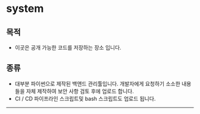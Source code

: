 # system

## 목적
* 이곳은 공개 가능한 코드를 저장하는 장소 입니다.

## 종류
* 대부분 파이썬으로 제작된 백앤드 관리툴입니다. 개발자에게 요청하기 소소한 내용들을 자체 제작하여 보안 사항 검토 후에 업로드 합니다.
* CI / CD 파이프라인 스크립트및 bash 스크립트도 업로드 됩니다.
<hr/>

